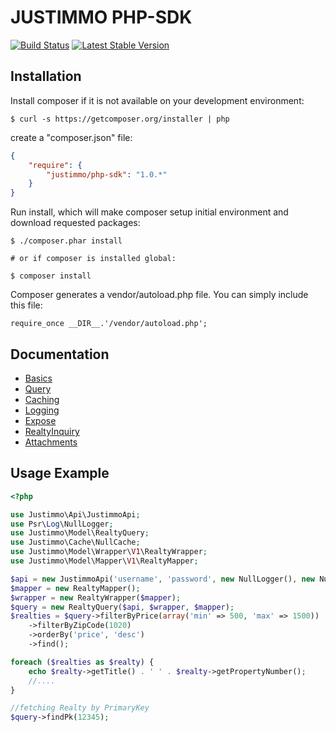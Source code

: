 JUSTIMMO PHP-SDK
=======
[![Build Status](https://api.travis-ci.org/justimmo/php-sdk.png)](https://travis-ci.org/justimmo/php-sdk)
[![Latest Stable Version](https://poser.pugx.org/justimmo/php-sdk/version.png)](https://packagist.org/packages/justimmo/php-sdk)

Installation
------------

Install composer if it is not available on your development environment:
```
$ curl -s https://getcomposer.org/installer | php
```

create a "composer.json" file:

``` json
{
    "require": {
        "justimmo/php-sdk": "1.0.*"
    }
}
```

Run install, which will make composer setup initial environment and download requested packages:
```
$ ./composer.phar install

# or if composer is installed global:

$ composer install

```

Composer generates a vendor/autoload.php file. You can simply include this file:
```
require_once __DIR__.'/vendor/autoload.php';
```

Documentation
-------------
* [Basics](doc/basics.md)
* [Query](doc/query.md)
* [Caching](doc/caching.md)
* [Logging](doc/logging.md)
* [Expose](doc/expose.md)
* [RealtyInquiry](doc/inquiry.md)
* [Attachments](doc/attachment.md)

Usage Example
-------------
``` php
<?php

use Justimmo\Api\JustimmoApi;
use Psr\Log\NullLogger;
use Justimmo\Model\RealtyQuery;
use Justimmo\Cache\NullCache;
use Justimmo\Model\Wrapper\V1\RealtyWrapper;
use Justimmo\Model\Mapper\V1\RealtyMapper;

$api = new JustimmoApi('username', 'password', new NullLogger(), new NullCache());
$mapper = new RealtyMapper();
$wrapper = new RealtyWrapper($mapper);
$query = new RealtyQuery($api, $wrapper, $mapper);
$realties = $query->filterByPrice(array('min' => 500, 'max' => 1500))
    ->filterByZipCode(1020)
    ->orderBy('price', 'desc')
    ->find();

foreach ($realties as $realty) {
    echo $realty->getTitle() . ' ' . $realty->getPropertyNumber();
    //....
}

//fetching Realty by PrimaryKey
$query->findPk(12345);
```
